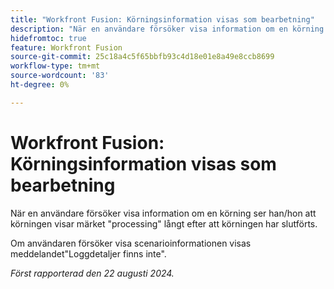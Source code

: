 ```yaml
---
title: "Workfront Fusion: Körningsinformation visas som bearbetning"
description: "När en användare försöker visa information om en körning ser han eller hon att körningen visar bearbetningsmärket långt efter att körningen är klar."
hidefromtoc: true
feature: Workfront Fusion
source-git-commit: 25c18a4c5f65bbfb93c4d18e01e8a49e8ccb8699
workflow-type: tm+mt
source-wordcount: '83'
ht-degree: 0%

---
```



# Workfront Fusion: Körningsinformation visas som bearbetning

När en användare försöker visa information om en körning ser han/hon att körningen visar märket &quot;processing&quot; långt efter att körningen har slutförts.

Om användaren försöker visa scenarioinformationen visas meddelandet&quot;Loggdetaljer finns inte&quot;.

_Först rapporterad den 22 augusti 2024._
